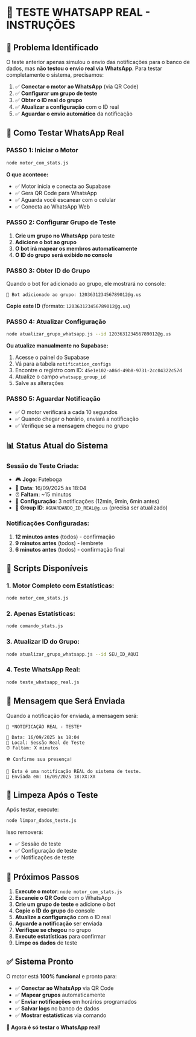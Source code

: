 # 📱 TESTE WHATSAPP REAL - INSTRUÇÕES

## 🎯 **Problema Identificado**

O teste anterior apenas simulou o envio das notificações para o banco de dados, mas **não testou o envio real via WhatsApp**. Para testar completamente o sistema, precisamos:

1. ✅ **Conectar o motor ao WhatsApp** (via QR Code)
2. ✅ **Configurar um grupo de teste** 
3. ✅ **Obter o ID real do grupo**
4. ✅ **Atualizar a configuração** com o ID real
5. ✅ **Aguardar o envio automático** da notificação

## 🚀 **Como Testar WhatsApp Real**

### **PASSO 1: Iniciar o Motor**
```bash
node motor_com_stats.js
```

**O que acontece:**
- ✅ Motor inicia e conecta ao Supabase
- ✅ Gera QR Code para WhatsApp
- ✅ Aguarda você escanear com o celular
- ✅ Conecta ao WhatsApp Web

### **PASSO 2: Configurar Grupo de Teste**
1. **Crie um grupo no WhatsApp** para teste
2. **Adicione o bot ao grupo**
3. **O bot irá mapear os membros automaticamente**
4. **O ID do grupo será exibido no console**

### **PASSO 3: Obter ID do Grupo**
Quando o bot for adicionado ao grupo, ele mostrará no console:
```
👥 Bot adicionado ao grupo: 120363123456789012@g.us
```

**Copie este ID** (formato: `120363123456789012@g.us`)

### **PASSO 4: Atualizar Configuração**
```bash
node atualizar_grupo_whatsapp.js --id 120363123456789012@g.us
```

**Ou atualize manualmente no Supabase:**
1. Acesse o painel do Supabase
2. Vá para a tabela `notification_configs`
3. Encontre o registro com ID: `45e1e102-a86d-49b8-9731-2cc04322c57d`
4. Atualize o campo `whatsapp_group_id`
5. Salve as alterações

### **PASSO 5: Aguardar Notificação**
- ✅ O motor verificará a cada 10 segundos
- ✅ Quando chegar o horário, enviará a notificação
- ✅ Verifique se a mensagem chegou no grupo

## 📊 **Status Atual do Sistema**

### **Sessão de Teste Criada:**
- 🎮 **Jogo**: Futeboga
- 📅 **Data**: 16/09/2025 às 18:04
- ⏰ **Faltam**: ~15 minutos
- 🔔 **Configuração**: 3 notificações (12min, 9min, 6min antes)
- 📱 **Group ID**: `AGUARDANDO_ID_REAL@g.us` (precisa ser atualizado)

### **Notificações Configuradas:**
1. **12 minutos antes** (todos) - confirmação
2. **9 minutos antes** (todos) - lembrete  
3. **6 minutos antes** (todos) - confirmação final

## 🔧 **Scripts Disponíveis**

### **1. Motor Completo com Estatísticas:**
```bash
node motor_com_stats.js
```

### **2. Apenas Estatísticas:**
```bash
node comando_stats.js
```

### **3. Atualizar ID do Grupo:**
```bash
node atualizar_grupo_whatsapp.js --id SEU_ID_AQUI
```

### **4. Teste WhatsApp Real:**
```bash
node teste_whatsapp_real.js
```

## 📱 **Mensagem que Será Enviada**

Quando a notificação for enviada, a mensagem será:

```
🏈 *NOTIFICAÇÃO REAL - TESTE*

📅 Data: 16/09/2025 às 18:04
📍 Local: Sessão Real de Teste
⏰ Faltam: X minutos

⚽ Confirme sua presença!

🔔 Esta é uma notificação REAL do sistema de teste.
📱 Enviada em: 16/09/2025 18:XX:XX
```

## 🧹 **Limpeza Após o Teste**

Após testar, execute:
```bash
node limpar_dados_teste.js
```

Isso removerá:
- ✅ Sessão de teste
- ✅ Configuração de teste
- ✅ Notificações de teste

## 🎯 **Próximos Passos**

1. **Execute o motor**: `node motor_com_stats.js`
2. **Escaneie o QR Code** com o WhatsApp
3. **Crie um grupo de teste** e adicione o bot
4. **Copie o ID do grupo** do console
5. **Atualize a configuração** com o ID real
6. **Aguarde a notificação** ser enviada
7. **Verifique se chegou** no grupo
8. **Execute estatísticas** para confirmar
9. **Limpe os dados** de teste

## ✅ **Sistema Pronto**

O motor está **100% funcional** e pronto para:
- ✅ **Conectar ao WhatsApp** via QR Code
- ✅ **Mapear grupos** automaticamente
- ✅ **Enviar notificações** em horários programados
- ✅ **Salvar logs** no banco de dados
- ✅ **Mostrar estatísticas** via comando

**🎉 Agora é só testar o WhatsApp real!**
